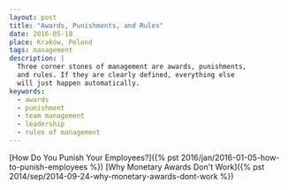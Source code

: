 ```yaml
---
layout: post
title: "Awards, Punishments, and Rules"
date: 2016-05-18
place: Kraków, Poland
tags: management
description: |
  Three corner stones of management are awards, punishments,
  and rules. If they are clearly defined, everything else
  will just happen automatically.
keywords:
  - awards
  - punishment
  - team management
  - leadership
  - rules of management
---
```




<!--more-->

[How Do You Punish Your Employees?]({% pst 2016/jan/2016-01-05-how-to-punish-employees %})
[Why Monetary Awards Don't Work]({% pst 2014/sep/2014-09-24-why-monetary-awards-dont-work %})
